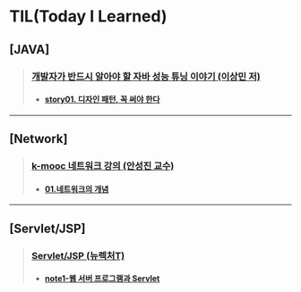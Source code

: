 # TIL(Today I Learned)

## [JAVA]

> ### [개발자가 반드시 알아야 할 자바 성능 튜닝 이야기 (이상민 저)](https://github.com/DevLimK1/TIL/tree/master/%EC%9E%90%EB%B0%94%EC%84%B1%EB%8A%A5%ED%8A%9C%EB%8B%9D%EC%9D%B4%EC%95%BC%EA%B8%B0)
>
> - #### [story01. 디자인 패턴, 꼭 써야 한다](https://github.com/DevLimK1/TIL/blob/master/%EC%9E%90%EB%B0%94%EC%84%B1%EB%8A%A5%ED%8A%9C%EB%8B%9D%EC%9D%B4%EC%95%BC%EA%B8%B0/story01.%EB%94%94%EC%9E%90%EC%9D%B8%20%ED%8C%A8%ED%84%B4%2C%20%EA%BC%AD%20%EC%8D%A8%EC%95%BC%20%ED%95%9C%EB%8B%A4.md)

---

## [Network]

> ### [k-mooc 네트워크 강의 (안성진 교수)](https://github.com/DevLimK1/TIL/tree/master/Network_kmooc)
>
> - #### [01.네트워크의 개념](https://github.com/DevLimK1/TIL/blob/master/Network_kmooc/lec1.md)

---

## [Servlet/JSP]

> ### [Servlet/JSP (뉴렉처T)](https://github.com/DevLimK1/TIL/tree/master/Servlet-JSP_newlecT)
>
> - #### [note1-웹 서버 프로그램과 Servlet](https://github.com/DevLimK1/TIL/blob/master/Servlet-JSP_newlecT/note1.md)
